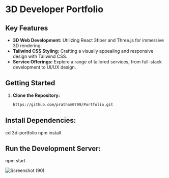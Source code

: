 
# 3D Developer Portfolio

## Key Features

- **3D Web Development:** Utilizing React 3fiber and Three.js for immersive 3D rendering.
- **Tailwind CSS Styling:** Crafting a visually appealing and responsive design with Tailwind CSS.
- **Service Offerings:** Explore a range of tailored services, from full-stack development to UI/UX design.

## Getting Started

1. **Clone the Repository:**
   ```bash
   https://github.com/pratham0709/Portfolio.git

## Install Dependencies:

cd 3d-portfolio
npm install

## Run the Development Server:

npm start


 ![Screenshot (90)](https://github.com/pratham0709/Portfolio/blob/main/src/assets/images/Screenshot.png)
